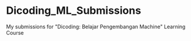# Dicoding_ML_Submissions
My submissions for "Dicoding: Belajar Pengembangan Machine" Learning Course
